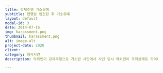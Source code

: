 ```yaml
---
title: 강제추행 기소유예
subtitle: 현행범 입건된 후 기소유예
layout: default
modal-id: 3
date: 2014-07-16
img: harassment.png
thumbnail: harassment.png
alt: image-alt
project-date: 2020
client: 
category: 형사사건
description: 의뢰인이 강제추행으로 기소된 사안에서 사건 당시 의뢰인이 주취상태로 기억이 나지 않지만, 인정하고 반성하는 변론방향으 잡고, 2차 경찰조사에서 함께 출석하여 피고인이 당시 술에 많이 취한 상황과 피해자들에게 사과하고 적극적으로 합의하여 종국적으로 교육이수조건부 기소유예를 받은 사안입니다.

---
```

